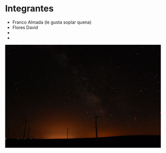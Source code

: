 # Integrantes

* Franco Almada (le gusta soplar quena)
* Flores David
* 
* 

![cielo rojo](/public/img/cielo-rojo-dark.jpg)

